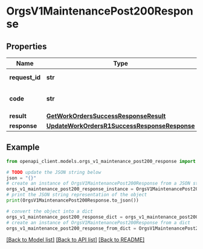 # OrgsV1MaintenancePost200Response


## Properties

Name | Type | Description | Notes
------------ | ------------- | ------------- | -------------
**request_id** | **str** | Identifier of the request | 
**code** | **str** | Status code of the response | 
**result** | [**GetWorkOrdersSuccessResponseResult**](GetWorkOrdersSuccessResponseResult.md) |  | 
**response** | [**UpdateWorkOrdersR1SuccessResponseResponse**](UpdateWorkOrdersR1SuccessResponseResponse.md) |  | 

## Example

```python
from openapi_client.models.orgs_v1_maintenance_post200_response import OrgsV1MaintenancePost200Response

# TODO update the JSON string below
json = "{}"
# create an instance of OrgsV1MaintenancePost200Response from a JSON string
orgs_v1_maintenance_post200_response_instance = OrgsV1MaintenancePost200Response.from_json(json)
# print the JSON string representation of the object
print(OrgsV1MaintenancePost200Response.to_json())

# convert the object into a dict
orgs_v1_maintenance_post200_response_dict = orgs_v1_maintenance_post200_response_instance.to_dict()
# create an instance of OrgsV1MaintenancePost200Response from a dict
orgs_v1_maintenance_post200_response_from_dict = OrgsV1MaintenancePost200Response.from_dict(orgs_v1_maintenance_post200_response_dict)
```
[[Back to Model list]](../README.md#documentation-for-models) [[Back to API list]](../README.md#documentation-for-api-endpoints) [[Back to README]](../README.md)


